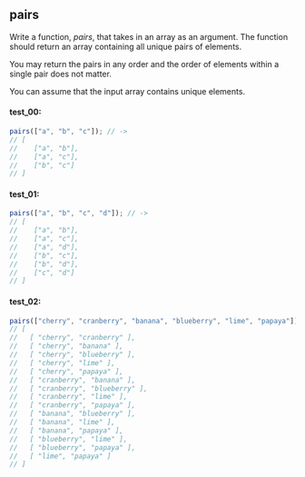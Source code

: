 ## pairs

Write a function, _pairs_, that takes in an array as an argument. The function should return an
array containing all unique pairs of elements.

You may return the pairs in any order and the order of elements within a single pair does not matter.

You can assume that the input array contains unique elements.

#### test_00:

```js
pairs(["a", "b", "c"]); // ->
// [
//    ["a", "b"],
//    ["a", "c"],
//    ["b", "c"]
// ]
```

#### test_01:

```js
pairs(["a", "b", "c", "d"]); // ->
// [
//    ["a", "b"],
//    ["a", "c"],
//    ["a", "d"],
//    ["b", "c"],
//    ["b", "d"],
//    ["c", "d"]
// ]
```

#### test_02:

```js
pairs(["cherry", "cranberry", "banana", "blueberry", "lime", "papaya"]); // ->
// [ 
//   [ "cherry", "cranberry" ], 
//   [ "cherry", "banana" ], 
//   [ "cherry", "blueberry" ], 
//   [ "cherry", "lime" ], 
//   [ "cherry", "papaya" ], 
//   [ "cranberry", "banana" ], 
//   [ "cranberry", "blueberry" ], 
//   [ "cranberry", "lime" ], 
//   [ "cranberry", "papaya" ], 
//   [ "banana", "blueberry" ], 
//   [ "banana", "lime" ], 
//   [ "banana", "papaya" ], 
//   [ "blueberry", "lime" ], 
//   [ "blueberry", "papaya" ], 
//   [ "lime", "papaya" ] 
// ] 
```
